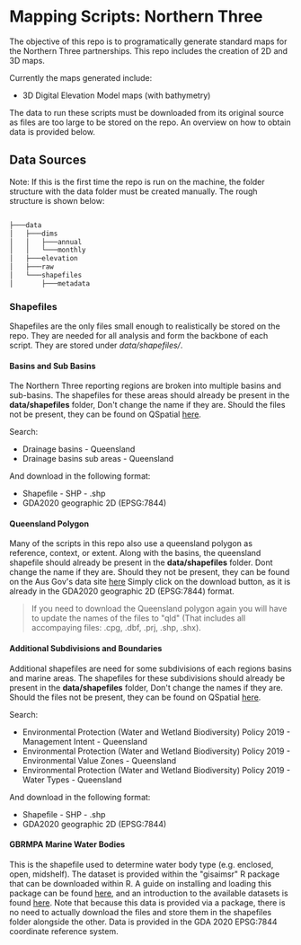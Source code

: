 # Mapping Scripts: Northern Three

The objective of this repo is to programatically generate standard maps for the Northern Three partnerships. This repo includes the creation of 2D and 3D maps.

Currently the maps generated include:
- 3D Digital Elevation Model maps (with bathymetry)

The data to run these scripts must be downloaded from its original source as files are too large to be stored on the repo. An overview on how to obtain data is provided below.

## Data Sources

Note: If this is the first time the repo is run on the machine, the folder structure with the data folder must be created manually. The rough structure is shown below:

```bash

├───data
│   ├───dims
│   │   ├───annual
│   │   └───monthly
│   ├───elevation
│   ├───raw
│   └───shapefiles
│       ├───metadata

```

### Shapefiles

Shapefiles are the only files small enough to realistically be stored on the repo. They are needed for all analysis and form the backbone of each script. They are stored under *data/shapefiles/*. 

#### Basins and Sub Basins

The Northern Three reporting regions are broken into multiple basins and sub-basins. The shapefiles for these areas should already be present in the **data/shapefiles** folder, Don't change the name if they are. 
Should the files not be present, they can be found on QSpatial [here](https://qldspatial.information.qld.gov.au/catalogue/custom/index.page).

Search:

-   Drainage basins - Queensland
-   Drainage basins sub areas - Queensland

And download in the following format:

-   Shapefile - SHP - .shp
-   GDA2020 geographic 2D (EPSG:7844)

#### Queensland Polygon

Many of the scripts in this repo also use a queensland polygon as reference, context, or extent. Along with the basins, the queensland shapefile should already be present in the **data/shapefiles** folder. Dont change the name if
they are. Should they not be present, they can be found on the Aus Gov's data site [here](https://data.gov.au/dataset/ds-dga-2dbbec1a-99a2-4ee5-8806-53bc41d038a7/distribution/dist-dga-a2440bb6-2ad2-4c20-aaab-c0ceb013033e/details?q=)
Simply click on the download button, as it is already in the GDA2020 geographic 2D (EPSG:7844) format.

> If you need to download the Queensland polygon again you will have to update the names of the files to "qld" (That includes all accompaying files: .cpg, .dbf, .prj, .shp, .shx).

#### Additional Subdivisions and Boundaries

Additional shapefiles are need for some subdivisions of each regions basins and marine areas. The shapefiles for these subdivisions should already be present in the **data/shapefiles** folder, Don't change the names if they are. 
Should the files not be present, they can be found on QSpatial [here](https://qldspatial.information.qld.gov.au/catalogue/custom/index.page).

Search:

- Environmental Protection (Water and Wetland Biodiversity) Policy 2019 - Management Intent - Queensland
- Environmental Protection (Water and Wetland Biodiversity) Policy 2019 - Environmental Value Zones - Queensland
- Environmental Protection (Water and Wetland Biodiversity) Policy 2019 - Water Types - Queensland

And download in the following format:

-   Shapefile - SHP - .shp
-   GDA2020 geographic 2D (EPSG:7844)

#### GBRMPA Marine Water Bodies

This is the shapefile used to determine water body type (e.g. enclosed, open, midshelf). The dataset is provided within the "gisaimsr" R package that can be downloaded within R. A guide on installing and loading this package can be 
found [here](https://open-aims.github.io/gisaimsr/index.html), and an introduction to the available datasets is found [here](https://open-aims.github.io/gisaimsr/articles/examples.html). Note that because this data is provided via a
package, there is no need to actually download the files and store them in the shapefiles folder alongside the other. Data is provided in the GDA 2020 EPSG:7844 coordinate reference system.

